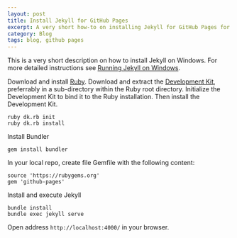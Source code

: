 ```yaml
---
layout: post
title: Install Jekyll for GitHub Pages
excerpt: A very short how-to on installing Jekyll for GitHub Pages for Windows.
category: Blog
tags: blog, github pages
---
```


This is a very short description on how to install Jekyll on Windows. For more
detailed instructions see [Running Jekyll on Windows].

Download and install [Ruby]. Download and extract the [Development Kit],
preferrably in a sub-directory within the Ruby root directory. Initialize the
Development Kit to bind it to the Ruby installation. Then install the Development
Kit.

~~~
ruby dk.rb init
ruby dk.rb install
~~~

Install Bundler

~~~
gem install bundler
~~~

In your local repo, create file Gemfile with the following content:

~~~
source 'https://rubygems.org'
gem 'github-pages'
~~~

Install and execute Jekyll

~~~
bundle install
bundle exec jekyll serve
~~~

Open address `http://localhost:4000/` in your browser.


[Running Jekyll on Windows]: http://jekyll-windows.juthilo.com/ "Running Jekyll on Windows"
[Ruby]: http://rubyinstaller.org/downloads/ "Ruby Installer"
[Development Kit]: http://rubyinstaller.org/downloads/ "Ruby Development Kit"
